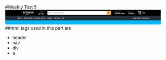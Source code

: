 #Weekly Test 5
<br>
![Screenshot of the application](Screenshot1.png)
<br>
##html tags used in this part are
<ul>
  <li>header</li>
  <li>nav</li>
  <li>div</li>
  <li>a</li>
  
  
</ul>
